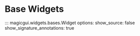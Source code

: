 # Base Widgets

::: magicgui.widgets.bases.Widget
    options:
        show_source: false
        show_signature_annotations: true
